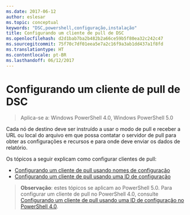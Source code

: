 ```yaml
---
ms.date: 2017-06-12
author: eslesar
ms.topic: conceptual
keywords: "DSC,powershell,configuração,instalação"
title: Configurando um cliente de pull de DSC
ms.openlocfilehash: d2d1bab7ba2b482b2a66ce59b5f80ea32c242c47
ms.sourcegitcommit: 75f70c7df01eea5e7a2c16f9a3ab1dd437a1f8fd
ms.translationtype: HT
ms.contentlocale: pt-BR
ms.lasthandoff: 06/12/2017
---
```

# <a name="setting-up-a-dsc-pull-client"></a>Configurando um cliente de pull de DSC

> Aplica-se a: Windows PowerShell 4.0, Windows PowerShell 5.0

Cada nó de destino deve ser instruído a usar o modo de pull e receber a URL ou local do arquivo em que possa contatar o servidor de pull para obter as configurações e recursos e para onde deve enviar os dados de relatório.


Os tópicos a seguir explicam como configurar clientes de pull:

* [Configurando um cliente de pull usando nomes de configuração](pullClientConfigNames.md)
* [Configurando um cliente de pull usando uma ID de configuração](pullClientConfigID.md)

> **Observação**: estes tópicos se aplicam ao PowerShell 5.0. Para configurar um cliente de pull no PowerShell 4.0, consulte [Configurando um cliente de pull usando uma ID de configuração no PowerShell 4.0](pullClientConfigID4.md).

